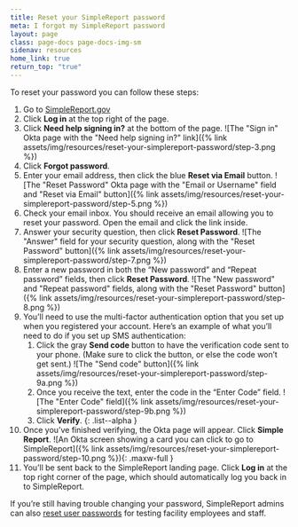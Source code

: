 ```yaml
---
title: Reset your SimpleReport password
meta: I forgot my SimpleReport password
layout: page
class: page-docs page-docs-img-sm
sidenav: resources
home_link: true
return_top: "true"
---
```


To reset your password you can follow these steps:

1. Go to [SimpleReport.gov](https://www.simplereport.gov/)
2. Click **Log in** at the top right of the page.
3. Click **Need help signing in?** at the bottom of the page.
   ![The "Sign in" Okta page with the "Need help signing in?" link]({% link assets/img/resources/reset-your-simplereport-password/step-3.png %})
4. Click **Forgot password**.
5. Enter your email address, then click the blue **Reset via Email** button.
   ![The "Reset Password" Okta page with the "Email or Username" field and "Reset via Email" button]({% link assets/img/resources/reset-your-simplereport-password/step-5.png %})
6. Check your email inbox. You should receive an email allowing you to reset your password. Open the email and click the link inside.
7. Answer your security question, then click **Reset Password**.
   ![The "Answer" field for your security question, along with the "Reset Password" button]({% link assets/img/resources/reset-your-simplereport-password/step-7.png %})
8. Enter a new password in both the “New password” and “Repeat password” fields, then click **Reset Password**.
   ![The "New password" and "Repeat password" fields, along with the "Reset Password" button]({% link assets/img/resources/reset-your-simplereport-password/step-8.png %})
9. You’ll need to use the multi-factor authentication option that you set up when you registered your account. Here’s an example of what you’ll need to do if you set up SMS authentication:
   1. Click the gray **Send code** button to have the verification code sent to your phone. (Make sure to click the button, or else the code won’t get sent.)
      ![The "Send code" button]({% link assets/img/resources/reset-your-simplereport-password/step-9a.png %})
   1. Once you receive the text, enter the code in the “Enter Code” field.
      ![The "Enter Code" field]({% link assets/img/resources/reset-your-simplereport-password/step-9b.png %})
   1. Click **Verify**.
      {: .list--alpha }
10. Once you’ve finished verifying, the Okta page will appear. Click **Simple Report**.
    ![An Okta screen showing a card you can click to go to SimpleReport]({% link assets/img/resources/reset-your-simplereport-password/step-10.png %}){: .maxw-full }
11. You’ll be sent back to the SimpleReport landing page. Click **Log in** at the top right corner of the page, which should automatically log you back in to SimpleReport.

<div class="usa-alert usa-alert--info">
  <div class="usa-alert__body">
    <p class="usa-alert__text">If you’re still having trouble changing your password, SimpleReport admins can also <a href="https://www.simplereport.gov/using-simplereport/manage-users/reset-user-password/">reset user passwords</a> for testing facility employees and staff.</p>
  </div>
</div>
